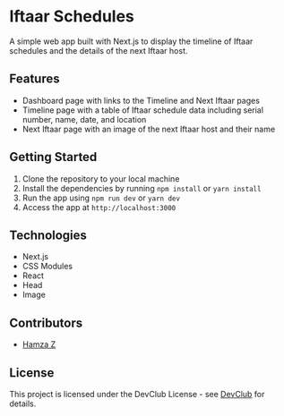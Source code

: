 # Iftaar Schedules

A simple web app built with Next.js to display the timeline of Iftaar schedules and the details of the next Iftaar host.

## Features

- Dashboard page with links to the Timeline and Next Iftaar pages
- Timeline page with a table of Iftaar schedule data including serial number, name, date, and location
- Next Iftaar page with an image of the next Iftaar host and their name

## Getting Started

1. Clone the repository to your local machine
2. Install the dependencies by running `npm install` or `yarn install`
3. Run the app using `npm run dev` or `yarn dev`
4. Access the app at `http://localhost:3000`

## Technologies

- Next.js
- CSS Modules
- React
- Head
- Image

## Contributors

- [Hamza Z](https://github.com/hamzafer)

## License

This project is licensed under the DevClub License - see [DevClub](https://devclubm.me/) for details.
